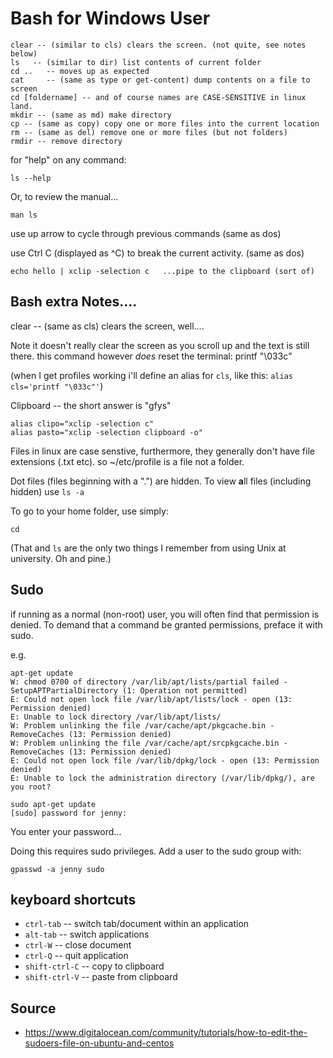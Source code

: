 # Bash for Windows User

    clear -- (similar to cls) clears the screen. (not quite, see notes below)
    ls   -- (similar to dir) list contents of current folder
    cd ..   -- moves up as expected
    cat     -- (same as type or get-content) dump contents on a file to screen
    cd [foldername] -- and of course names are CASE-SENSITIVE in linux land.
    mkdir -- (same as md) make directory
    cp -- (same as copy) copy one or more files into the current location
    rm -- (same as del) remove one or more files (but not folders)
    rmdir -- remove directory
    
for "help" on any command:

    ls --help

Or, to review the manual...

    man ls
    
use up arrow to cycle through previous commands (same as dos)

use Ctrl C (displayed as ^C) to break the current activity.  (same as dos)

    echo hello | xclip -selection c   ...pipe to the clipboard (sort of)
    
    
## Bash extra Notes....

clear -- (same as cls) clears the screen, well....

Note it doesn't really clear the screen as you scroll up and the text is still there.
this command however *does* reset the terminal: printf "\033c"

(when I get profiles working i'll define an alias for `cls`, like this: `alias cls='printf "\033c"'`)
    
Clipboard -- the short answer is "gfys"
    
    alias clipo="xclip -selection c" 
    alias pasto="xclip -selection clipboard -o"

    
Files in linux are case senstive, furthermore, they generally don't have file extensions (.txt etc). so ~/etc/profile is a file not a folder.

Dot files (files beginning with a ".") are hidden. To view **a**ll files (including hidden) use `ls -a`

To go to your home folder, use simply:

    cd 

(That and `ls` are the only two things I remember from using Unix at university. Oh and pine.)



## Sudo

if running as a normal (non-root) user, you will often find that permission is denied. To demand that a command be granted permissions, preface it with sudo.

e.g.

    apt-get update    
    W: chmod 0700 of directory /var/lib/apt/lists/partial failed - SetupAPTPartialDirectory (1: Operation not permitted)
    E: Could not open lock file /var/lib/apt/lists/lock - open (13: Permission denied)
    E: Unable to lock directory /var/lib/apt/lists/
    W: Problem unlinking the file /var/cache/apt/pkgcache.bin - RemoveCaches (13: Permission denied)
    W: Problem unlinking the file /var/cache/apt/srcpkgcache.bin - RemoveCaches (13: Permission denied)
    E: Could not open lock file /var/lib/dpkg/lock - open (13: Permission denied)
    E: Unable to lock the administration directory (/var/lib/dpkg/), are you root?

    sudo apt-get update
    [sudo] password for jenny:

You enter your password...

Doing this requires sudo privileges. Add a user to the sudo group with:

    gpasswd -a jenny sudo

    
## keyboard shortcuts

 * `ctrl-tab`  -- switch tab/document within an application
 * `alt-tab` -- switch applications
 * `ctrl-W` -- close document
 * `ctrl-Q` -- quit application
 * `shift-ctrl-C` -- copy to clipboard
 * `shift-ctrl-V` -- paste from clipboard
   

## Source

 * <https://www.digitalocean.com/community/tutorials/how-to-edit-the-sudoers-file-on-ubuntu-and-centos>